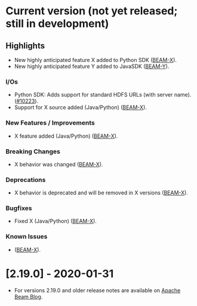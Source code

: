 <!--
    Licensed to the Apache Software Foundation (ASF) under one
    or more contributor license agreements.  See the NOTICE file
    distributed with this work for additional information
    regarding copyright ownership.  The ASF licenses this file
    to you under the Apache License, Version 2.0 (the
    "License"); you may not use this file except in compliance
    with the License.  You may obtain a copy of the License at

      http://www.apache.org/licenses/LICENSE-2.0

    Unless required by applicable law or agreed to in writing,
    software distributed under the License is distributed on an
    "AS IS" BASIS, WITHOUT WARRANTIES OR CONDITIONS OF ANY
    KIND, either express or implied.  See the License for the
    specific language governing permissions and limitations
    under the License.
-->

# Current version (not yet released; still in development)

## Highlights

 * New highly anticipated feature X added to Python SDK ([BEAM-X](https://issues.apache.org/jira/browse/BEAM-X)).
 * New highly anticipated feature Y added to JavaSDK ([BEAM-Y](https://issues.apache.org/jira/browse/BEAM-Y)).

### I/Os
* Python SDK: Adds support for standard HDFS URLs (with server name). ([#10223](https://github.com/apache/beam/pull/10223)).
* Support for X source added (Java/Python) ([BEAM-X](https://issues.apache.org/jira/browse/BEAM-X)).

### New Features / Improvements

* X feature added (Java/Python) ([BEAM-X](https://issues.apache.org/jira/browse/BEAM-X)).

### Breaking Changes

* X behavior was changed ([BEAM-X](https://issues.apache.org/jira/browse/BEAM-X)).

### Deprecations

* X behavior is deprecated and will be removed in X versions ([BEAM-X](https://issues.apache.org/jira/browse/BEAM-X)).

### Bugfixes

* Fixed X (Java/Python) ([BEAM-X](https://issues.apache.org/jira/browse/BEAM-X)).

### Known Issues

* ([BEAM-X](https://issues.apache.org/jira/browse/BEAM-X)).

# [2.19.0] - 2020-01-31

- For versions 2.19.0 and older release notes are available on [Apache Beam Blog](https://beam.apache.org/blog/).